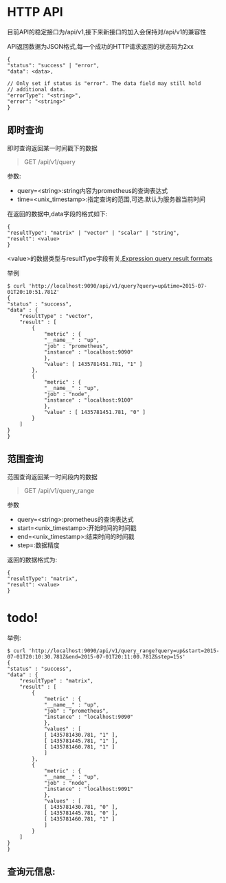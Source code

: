 # HTTP API

目前API的稳定接口为/api/v1,接下来新接口的加入会保持对/api/v1的兼容性

API返回数据为JSON格式,每一个成功的HTTP请求返回的状态码为2xx

    {
    "status": "success" | "error",
    "data": <data>,

    // Only set if status is "error". The data field may still hold
    // additional data.
    "errorType": "<string>",
    "error": "<string>"
    }

## 即时查询

即时查询返回某一时间戳下的数据

> GET /api/v1/query

参数:

- query=\<string\>:string内容为prometheus的查询表达式
- time=\<unix_timestamp\>:指定查询的范围,可选.默认为服务器当前时间

在返回的数据中,data字段的格式如下:

    {
    "resultType": "matrix" | "vector" | "scalar" | "string",
    "result": <value>
    }

\<value\>的数据类型与resultType字段有关,[Expression query result formats]()


举例

    $ curl 'http://localhost:9090/api/v1/query?query=up&time=2015-07-01T20:10:51.781Z'
    {
    "status" : "success",
    "data" : {
        "resultType" : "vector",
        "result" : [
            {
                "metric" : {
                "__name__" : "up",
                "job" : "prometheus",
                "instance" : "localhost:9090"
                },
                "value": [ 1435781451.781, "1" ]
            },
            {
                "metric" : {
                "__name__" : "up",
                "job" : "node",
                "instance" : "localhost:9100"
                },
                "value" : [ 1435781451.781, "0" ]
            }
        ]
    }
    }

## 范围查询

范围查询返回某一时间段内的数据

> GET /api/v1/query_range

参数

- query=\<string\>:prometheus的查询表达式
- start=\<unix_timestamp\>:开始时间的时间戳
- end=\<unix_timestamp\>:结束时间的时间戳
- step=<duration>:数据精度

返回的数据格式为:

    {
    "resultType": "matrix",
    "result": <value>
    }

# todo!

举例:

    $ curl 'http://localhost:9090/api/v1/query_range?query=up&start=2015-07-01T20:10:30.781Z&end=2015-07-01T20:11:00.781Z&step=15s'
    {
    "status" : "success",
    "data" : {
        "resultType" : "matrix",
        "result" : [
            {
                "metric" : {
                "__name__" : "up",
                "job" : "prometheus",
                "instance" : "localhost:9090"
                },
                "values" : [
                [ 1435781430.781, "1" ],
                [ 1435781445.781, "1" ],
                [ 1435781460.781, "1" ]
                ]
            },
            {
                "metric" : {
                "__name__" : "up",
                "job" : "node",
                "instance" : "localhost:9091"
                },
                "values" : [
                [ 1435781430.781, "0" ],
                [ 1435781445.781, "0" ],
                [ 1435781460.781, "1" ]
                ]
            }
        ]
    }
    }


## 查询元信息:

